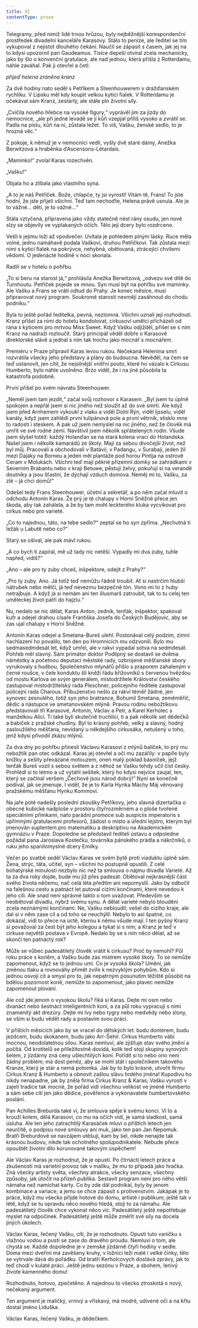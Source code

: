 ```yaml
---
title: XI
contentType: prose
---
```


<section>

Telegramy, před nimiž lidé trnou hrůzou, byly nejběžnější korespondenční prostředek divadelní kanceláře Karasovy. Stálo to peníze, ale ředitel se tím vykupoval z nejistot dlouhého čekání. Naučil se zápasit s časem, jak jej na to kdysi upozornil pan Gaudeamus. Tisíce depeší otvíral zcela mechanicky, jako by šlo o konvenční gratulace, ale nad jednou, která přišla z Rotterdamu, náhle zaváhal. Pak ji otevřel a četl:

_přijeď helena zraněna kranz_

</section>

<section>

Za dvě hodiny nato seděl s Petříkem a Steenhouwerem v drážďanském rychlíku. V Lipsku měl kdy koupit velkou kytici fialek. V Rotterdamu je očekával sám Kranz, zestárlý, ale stále pln životní síly.

„Cvičila nového hřebce na vysoké figury,“ vyprávěl jim za jízdy do nemocnice, „ale při jedné levadě se jí kůň vzepjal příliš vysoko a zvrátil se. Padla na pistu, kůň na ni, zůstala ležet. To víš, Vašku, ženské sedlo, to je hrozná věc.“

Z pokoje, k němuž je v nemocnici vedli, vyšly dvě staré dámy, Anežka Berwitzová a hraběnka ďAscensons-Létardais.

„Maminko!“ zvolal Karas rozechvěn.

„Vašku!“

Objala ho a zlíbala jako vlastního syna.

„A to je náš Petříček. Bože, chlapče, ty jsi vyrostl! Vítám tě, Frans! To jste hodní, že jste přijeli všichni. Teď tam nechoďte, Helena právě usnula. Ale je to vážné… děti, je to vážné…“

Stála vztyčená, připravena jako vždy statečně nést rány osudu, jen nové slzy se objevily ve vyplakaných očích. Tělo její dcery bylo rozdrceno.

Vešli k jejímu loži až vpodvečer. Uvítala je pohledem plným lásky. Ruce měla volné, jednu namáhavě podala Vaškovi, druhou Petříčkovi. Tak zůstala mezi nimi s kyticí fialek na pokrývce, nehybná, obětovaná, ztrácející chvílemi vědomí. O jedenácté hodině v noci skonala.

Radili se v hotelu o pohřbu.

„To si beru na starost já,“ prohlásila Anežka Berwitzová, „odvezu své dítě do Turnhoutu. Petříček pojede se mnou. Syn musí být na pohřbu své maminky. Ale Vašku a Frans se vrátí odtud do Prahy. Je konec měsíce, musí připravovat nový program. Soukromé starosti nesmějí zasáhnout do chodu podniku.“

Byla to ještě pořád ředitelka, pevná, nezlomná. Všichni uznali její rozhodnutí. Kranz přišel za nimi do hotelu kondolovat, cirkusoví umělci přicházeli od rána s kyticemi pro mrtvou Miss Sweet. Když Vašku odjížděl, přišel se s ním Kranz na nádraží rozloučit. Starý principál věděl dobře o Karasově direktorské slávě a jednal s ním tak trochu jako mocnář s mocnářem.

Premiéru v Praze připravil Karas levou rukou. Nečekaná Helenina smrt rozvrátila všecky jeho představy a plány do budoucna. Nevěděl, na čem se teď ustanovit, jen cítil, že nejsilnější vnitřní pouto, které ho vázalo k Cirkusu Humberto, bylo náhle uvolněno. Brzo viděl, že i na jiné působila ta katastrofa podobně.

První přišel po svém návratu Steenhouwer.

„Neměl jsem tam jezdit,“ začal svůj rozhovor s Karasem. „Byl jsem tu úplně spokojen a nepřál jsem si nic jiného než sloužit až do své smrti. Ale když jsem před Arnhemem vykoukl z vlaku a viděl Dolní Rýn, viděl Ijsselu, viděl kanály, když jsem zahlédl první tulipánová pole a první větrník, stisklo mne to radostí i steskem. A pak už jsem nemyslel na nic jiného, než že člověk má umřít ve své rodné zemi. Navštívil jsem několik spřátelených rodin. Všude jsem slyšel totéž: každý Holanďan se na stará kolena vrací do Holandska. Našel jsem i několik kamarádů ze školy. Mají za sebou divočejší život, než byl můj. Pracovali a obchodovali v Batávii, v Padangu, v Surabaji, jeden žil mezi Dajáky na Borneu a jeden měl plantáže pod horou Pintija na ostrově Ceram v Molukách. Všichni teď mají pěkné přízemní domky se zahrádkami v Severním Brabantu nebo v kraji Betuwe, pěstují želvy, pokuřují si na verandě doutníky a jsou šťastni, že dýchají vzduch domova. Neměj mi to, Vašku, za zlé – já chci domů!“

Odešel tedy Frans Steenhouwer, účetní a sekretář, a po něm začal mluvit o odchodu Antonín Karas. Že prý je té chalupy v Horní Sněžné přece jen škoda, aby tak zahálela, a že by tam mohl leckterého kluka vycvikovat pro cirkus nebo pro varieté.

„Co to najednou, táto, na tebe sedlo?“ zeptal se ho syn zpříma. „Nechutná ti ležák u Labutě nebo co?“

Starý se ošíval, ale pak mávl rukou.

„A co bych ti zapíral, mě už tady nic netěší. Vypadly mi dva zuby, tuhle napřed, vidíš?“

„Ano – ale pro ty zuby chceš, inšpektore, odejít z Prahy?“

„Pro ty zuby. Ano. Já totiž teď nemůžu řádně troubit. Ať si nastrčím hlubší nátrubek nebo mělčí, já teď nevezmu bezpečně tón. Vono mi to z huby netrajbuje. A když já si nemám ani ten šlusmarš zatroubit, tak to tu celej ten uměleckej život patří do hajzlu.“

Nu, nedalo se nic dělat, Karas Anton, zedník, tenťák, inšpektor, spakoval kufr a odejel drahou císaře Františka Josefa do Českých Budějovic, aby se zas ujal chalupy v Horní Sněžné.

Antonín Karas odejel a Smetana-Bureš ulehl. Postonával celý podzim, zimní nachlazení ho povalilo, ten den po Hromnicích mu odzvonili. Bylo mu sedmasedmdesát let, když umřel, ale v rakvi vypadal sotva na sedmdesát. Pohřeb měl slavný. Sám primátor doktor Podlipný se dostavil se dvěma náměstky a početnou deputací městské rady, ozbrojené měšťanské sbory vyrukovaly s hudbou, Společenstvo mlynářů přišlo s praporem zahaleným v černé roušce, v čele konduktu šli kněží řádu křižovníků s červenou hvězdou od mostu Karlova se svým generálem, místodržitele Království českého zastupoval místodržitelský rada Pleschner, policejního ředitele zastupoval policejní rada Charous. Příbuzenstvo nešlo za rakví téměř žádné, jen synovec zesnulého, totiž syn jeho bratrance, Bohumil Smetana, zeměměřič, dědic a nástupce ve smetanovském mlýně. Pravou rodinu nebožtíkovu představovali tři Karasové, Antonín, Václav a Petr, a Karel Kerholec s manželkou Alicí. Ti také byli skutečně truchlící, ti a pak několik set dědečků a babiček z pražské chudiny. Byl to krásný pohřeb, velký a slavný, hodný zasloužilého měšťana, nevídaný u někdejšího cirkusáka, netušený u toho, jenž kdysi přivodil zkázu mlýnů.

Za dva dny po pohřbu přinesli Václavu Karasovi z mlýnů balíček, to prý mu nebožtík pan otec odkázal. Karas jej otevřel a oči mu zazářily: v papíře byly knížky a sešity převázané motouzem, onen malý poklad básniček, jejž tenťák Bureš vozil s sebou světem a z něhož se Vašku tehdy učil číst česky. Prohlédl si to letmo a už vytáhl sešitek, který ho kdysi nejvíce zaujal, ten, který se začínal veršem „Čechové jsou národ dobrý!“ Nyní se konečně podíval, jak se jmenuje. I viděl, že je to Karla Hynka Máchy Máj věnovaný pražskému měšťanu Hynku Kommovi.

Na jaře poté nadešly poslední zkoušky Petříkovy, jeho slavná dizertačka o obecné kubické nadploše v prostoru čtyřrozměrném a o ploše tvořené speciálními přímkami, nato parádní promoce sub auspiciis imperatoris s upřímnými gratulacemi profesorů, žádost o místo a úřední lejstro, kterým byl jmenován suplentem pro matematiku a deskriptivu na Akademickém gymnáziu v Praze. Dopoledne se představil řediteli ústavu a odpoledne požádal pana Jaroslava Kostečku, továrníka pánského prádla a nákrčníků, o ruku jeho spanilomyslné dcery Emilky.

Večer po svatbě seděl Václav Karas ve svém bytě proti viaduktu úplně sám. Žena, strýc, táta, učitel, syn – všichni ho postupně opustili. Z celé bohatýrské minulosti nezbylo nic než ta smlouva o nájmu divadla Varieté. Až ta za dva roky dojde, bude mu již přes padesát. Obětoval nejkrásnější část svého života něčemu, nač celá léta předtím ani nepomyslil. Jako by odbočil na falešnou cestu a patnáct let putoval cizími končinami, které nevedou k jeho cíli. Ale snad není správné takto o tom uvažovat. Především se neobětoval divadlu, nýbrž svému synu. A dělat varieté nebylo bloudění zcela neznámými končinami. Ne, Vašku nebloudil; vešel do cizího kraje, ale dal si v něm zase cíl a od toho se neuchýlil. Nebylo to asi špatné, co dokázal, vidí to přece na úctě, kterou k němu všude mají. I ten pyšný Kranz si považoval za čest být jeho kolegou a tykat si s ním; a Kranz je teď v cirkuse největší postava v Evropě. Nedalo by se s ním něco dělat, až se skončí ten patnáctý rok?

Může se vůbec padesátiletý člověk vrátit k cirkusu? Proč by nemohl? Půl roku práce s koněm, a Vašku bude zas mistrem vysoké školy. To se nemůže zapomenout, když se to jednou umí. Co je vysoká škola? Umění, jak změnou tlaku a rovnováhy přimět zvíře k nezvyklým pohybům. Kdo si jednou osvojí cit a smysl pro to, jak nepatrným posunutím těžiště působit na bdělou pozornost koně, nemůže to zapomenout, jako plavec nemůže zapomenout plování.

Ale což jde jenom o vysokou školu? říká si Karas. Dejte mi osm nebo dvanáct nebo šestnáct inteligentních koní, a za půl roku vypracuji s nimi znamenitý akt drezúry. Dejte mi lvy nebo tygry nebo medvědy nebo slony, se vším si budu vědět rady a postavím svou práci.

V příštích měsících jako by se vracel do dětských let: budu dontérem, budu jezdcem, budu skokanem, budu jako Arr-Šehir. Cirkus Humberto vábí mocnou, neodolatelnou silou. Karas nemluví, ale zjišťuje stav svého jmění a počítá. Od krotitelů se příležitostně dovídá, kolik teď stojí skupiny syrových šelem, z jízdárny zná ceny ušlechtilých koní. Pořídit si to nebo ono není žádný problém; má dost peněz, aby se mohl stát i společníkem takového Kranze, který je stár a nemá potomka. Jak by to bylo krásné, utvořit firmu Cirkus Kranz & Humberto a obnovit zašlou slávu hrdého jména! Kupodivu ho nikdy nenapadne, jak by zněla firma Cirkus Kranz & Karas; Vašku vyrostl v zajetí tradice tak mocné, že pořád vidí všechnu velikost ve jméně Humberto a sám sebe cítí jen jako dědice, pověřence a vykonavatele humbertovského poslání.

Pan Achilles Breburda také ví, že smlouva spěje k svému konci. Ví to a krouží kolem, dělá Karasovi, co mu na očích vidí, je samá sladkost, samá úsluha. Ale ten jeho zatrachtilý Karasáček mluví o příštích letech jen neurčitě, o podpisu nové smlouvy ani muk, jako ten pan Jan Nepomuk. Bratří Breburdové se navzájem utěšují, kam by šel, nikde nenajde tak krásnou budovu, nikde tak ochotného spolupodnikatele. Nebude přece opouštět životní dílo korunované takovým úspěchem!

Ale Václav Karas je rozhodnut, že je opustí. Po čtrnácti letech práce a zkušeností má varietní provoz tak v malíku, že mu to připadá jako hračka. Zná všecky artisty světa, všechny atrakce, všecky senzace, všechny způsoby, jak útočit na přízeň publika. Sestavit program není pro něho větší námaha než namíchat karty. Co by zde dál podnikal, byly by jenom kombinace a variace; a jemu se chce zápasit s protivenstvím. Jakápak je to práce, když mu všecko přijde hotové do domu, artisté i publikum; ještě tak v létě, když se tu opravdu něco nového hledá, stojí to za námahu. Ale padesátiletý člověk chce vykonat něco víc. Padesátiletý ještě nepotřebuje myslet na odpočinek. Padesátiletý ještě může změřit své síly na docela jiných úkolech.

Václav Karas, řečený Vašku, cítí, že je rozhodnuto. Opustí tuto vaničku s vlažnou vodou a pustí se zase do dravého proudu. Nemluví o tom, ale chystá se. Každé dopoledne je v zemské jízdárně čtyři hodiny v sedle. Doma mezi dveřmi má zavěšeny kruhy, v ložnici leží malé i velké činky, tělo se vytrvale dává do pořádku. Od bratří Kerholcovych dostává zprávy, jak to teď chodí v kulaté práci. Ještě jednu sezónu v Praze, a sbohem, lenivý živote kamenného domu!

Rozhodnuto, hotovo, zpečetěno. A najednou to všecko ztroskotá o nový, nečekaný argument.

Ten argument je maličký, vrnivý a vřískavý, má modré, udivené oči a na křtu dostal jméno Liduška.

Václav Karas, řečený Vašku, je dědečkem.

</section>

[^1]: Vedoucí dělníků. _Pozn. red._

[^2]: Posměšné pojmenování zedníků. _Pozn. red._

[^3]: Křídlovka (z něm. Flügelhorn). _Pozn. red._

[^4]: Jezdecký. _Pozn. red._

[^5]: U muslimů označení jinověrce, též džaur. _Pozn. red._

[^6]: Oblek. _Pozn. red._

[^7]: Zastarale dýka. _Pozn. red._

[^8]: Tři souběžné řeky. _Pozn. red._

[^9]: Heraldická figura, konkrétně sukovitý kmen s odštěpky po oseknutých větvích. _Pozn. red._

[^10]: Vodní růže, leknínový dvojlist. _Pozn. red._

[^11]: „Přítelíčku! Jaká radost! Nebesa, takové překvapení!“ _Pozn. red._

[^12]: Chochol z dlouhých ptačích per. _Pozn. red._

[^13]: Starosta. _Pozn. red._

[^14]: Bože, to víte – jaká slast! _Pozn. red._

[^15]: Vskutku nezemřu (ve významu: něco tu po mne zbude). _Pozn. red._

[^16]: Chystat se, připravovat se, nebo také holedbat se, vychloubat se. _Pozn. red._
